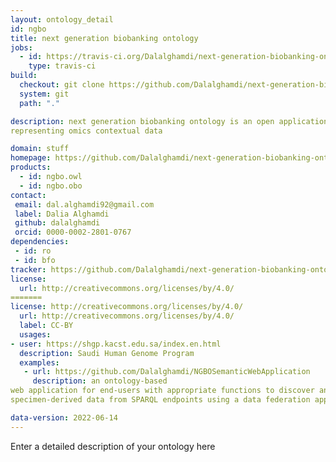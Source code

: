 ```yaml
---
layout: ontology_detail
id: ngbo
title: next generation biobanking ontology
jobs:
  - id: https://travis-ci.org/Dalalghamdi/next-generation-biobanking-ontology
    type: travis-ci
build:
  checkout: git clone https://github.com/Dalalghamdi/next-generation-biobanking-ontology.git
  system: git
  path: "."

description: next generation biobanking ontology is an open application ontology
representing omics contextual data

domain: stuff
homepage: https://github.com/Dalalghamdi/next-generation-biobanking-ontology
products:
  - id: ngbo.owl
  - id: ngbo.obo
contact:
 email: dal.alghamdi92@gmail.com
 label: Dalia Alghamdi
 github: dalalghamdi
 orcid: 0000-0002-2801-0767
dependencies:
 - id: ro
 - id: bfo
tracker: https://github.com/Dalalghamdi/next-generation-biobanking-ontology/issues
license:
  url: http://creativecommons.org/licenses/by/4.0/
=======
license: http://creativecommons.org/licenses/by/4.0/
  url: http://creativecommons.org/licenses/by/4.0/
  label: CC-BY
  usages:
- user: https://shgp.kacst.edu.sa/index.en.html
  description: Saudi Human Genome Program
  examples:
   - url: https://github.com/Dalalghamdi/NGBOSemanticWebApplication
     description: an ontology-based
web application for end-users with appropriate functions to discover and request the
specimen-derived data from SPARQL endpoints using a data federation approach

data-version: 2022-06-14
---
```


Enter a detailed description of your ontology here
